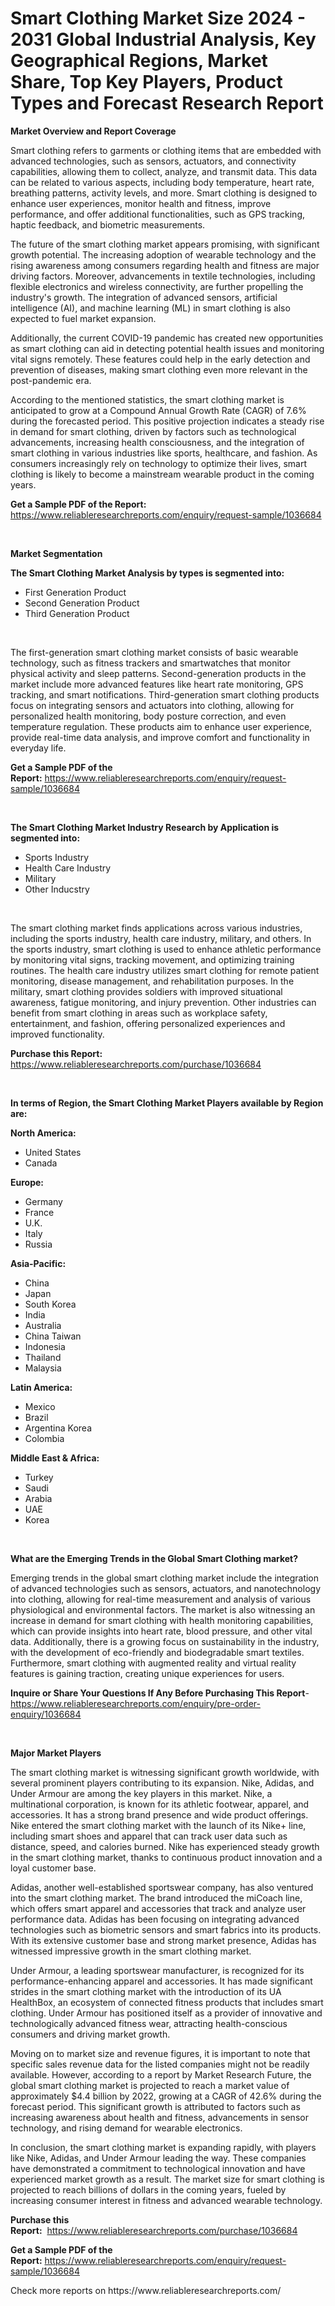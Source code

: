 <p><h1>Smart Clothing Market Size 2024 - 2031 Global Industrial Analysis, Key Geographical Regions, Market Share, Top Key Players, Product Types and Forecast Research Report</h1></p><p><strong>Market Overview and Report Coverage</strong></p>
<p><p>Smart clothing refers to garments or clothing items that are embedded with advanced technologies, such as sensors, actuators, and connectivity capabilities, allowing them to collect, analyze, and transmit data. This data can be related to various aspects, including body temperature, heart rate, breathing patterns, activity levels, and more. Smart clothing is designed to enhance user experiences, monitor health and fitness, improve performance, and offer additional functionalities, such as GPS tracking, haptic feedback, and biometric measurements.</p><p>The future of the smart clothing market appears promising, with significant growth potential. The increasing adoption of wearable technology and the rising awareness among consumers regarding health and fitness are major driving factors. Moreover, advancements in textile technologies, including flexible electronics and wireless connectivity, are further propelling the industry's growth. The integration of advanced sensors, artificial intelligence (AI), and machine learning (ML) in smart clothing is also expected to fuel market expansion.</p><p>Additionally, the current COVID-19 pandemic has created new opportunities as smart clothing can aid in detecting potential health issues and monitoring vital signs remotely. These features could help in the early detection and prevention of diseases, making smart clothing even more relevant in the post-pandemic era.</p><p>According to the mentioned statistics, the smart clothing market is anticipated to grow at a Compound Annual Growth Rate (CAGR) of 7.6% during the forecasted period. This positive projection indicates a steady rise in demand for smart clothing, driven by factors such as technological advancements, increasing health consciousness, and the integration of smart clothing in various industries like sports, healthcare, and fashion. As consumers increasingly rely on technology to optimize their lives, smart clothing is likely to become a mainstream wearable product in the coming years.</p></p>
<p><strong>Get a Sample PDF of the Report:</strong> <a href="https://www.reliableresearchreports.com/enquiry/request-sample/1036684">https://www.reliableresearchreports.com/enquiry/request-sample/1036684</a></p>
<p>&nbsp;</p>
<p><strong>Market Segmentation</strong></p>
<p><strong>The Smart Clothing Market Analysis by types is segmented into:</strong></p>
<p><ul><li>First Generation Product</li><li>Second Generation Product</li><li>Third Generation Product</li></ul></p>
<p>&nbsp;</p>
<p><p>The first-generation smart clothing market consists of basic wearable technology, such as fitness trackers and smartwatches that monitor physical activity and sleep patterns. Second-generation products in the market include more advanced features like heart rate monitoring, GPS tracking, and smart notifications. Third-generation smart clothing products focus on integrating sensors and actuators into clothing, allowing for personalized health monitoring, body posture correction, and even temperature regulation. These products aim to enhance user experience, provide real-time data analysis, and improve comfort and functionality in everyday life.</p></p>
<p><strong>Get a Sample PDF of the Report:</strong>&nbsp;<a href="https://www.reliableresearchreports.com/enquiry/request-sample/1036684">https://www.reliableresearchreports.com/enquiry/request-sample/1036684</a></p>
<p>&nbsp;</p>
<p><strong>The Smart Clothing Market Industry Research by Application is segmented into:</strong></p>
<p><ul><li>Sports Industry</li><li>Health Care Industry</li><li>Military</li><li>Other Inducstry</li></ul></p>
<p>&nbsp;</p>
<p><p>The smart clothing market finds applications across various industries, including the sports industry, health care industry, military, and others. In the sports industry, smart clothing is used to enhance athletic performance by monitoring vital signs, tracking movement, and optimizing training routines. The health care industry utilizes smart clothing for remote patient monitoring, disease management, and rehabilitation purposes. In the military, smart clothing provides soldiers with improved situational awareness, fatigue monitoring, and injury prevention. Other industries can benefit from smart clothing in areas such as workplace safety, entertainment, and fashion, offering personalized experiences and improved functionality.</p></p>
<p><strong>Purchase this Report:</strong>&nbsp; <a href="https://www.reliableresearchreports.com/purchase/1036684">https://www.reliableresearchreports.com/purchase/1036684</a></p>
<p>&nbsp;</p>
<p><strong>In terms of Region, the Smart Clothing Market Players available by Region are:</strong></p>
<p>
    <p> <strong> North America: </strong>
        <ul>
            <li>United States</li>
            <li>Canada</li>
        </ul>
        </p> 
    <p> <strong> Europe: </strong>
        <ul>
            <li>Germany</li>
            <li>France</li>
            <li>U.K.</li>
            <li>Italy</li>
            <li>Russia</li>
        </ul>
        </p> 
    <p> <strong> Asia-Pacific: </strong>
        <ul>
            <li>China</li>
            <li>Japan</li>
            <li>South Korea</li>
            <li>India</li>
            <li>Australia</li>
            <li>China Taiwan</li>
            <li>Indonesia</li>
            <li>Thailand</li>
            <li>Malaysia</li>
        </ul>
        </p> 
    <p> <strong> Latin America: </strong>
        <ul>
            <li>Mexico</li>
            <li>Brazil</li>
            <li>Argentina Korea</li>
            <li>Colombia</li>
        </ul>
        </p> 
    <p> <strong> Middle East & Africa: </strong>
        <ul>
            <li>Turkey</li>
            <li>Saudi</li>
            <li>Arabia</li>
            <li>UAE</li>
            <li>Korea</li>
        </ul>
    </p>
    </p>
<p>&nbsp;</p>
<p><strong>What are the Emerging Trends in the Global Smart Clothing market?</strong></p>
<p><p>Emerging trends in the global smart clothing market include the integration of advanced technologies such as sensors, actuators, and nanotechnology into clothing, allowing for real-time measurement and analysis of various physiological and environmental factors. The market is also witnessing an increase in demand for smart clothing with health monitoring capabilities, which can provide insights into heart rate, blood pressure, and other vital data. Additionally, there is a growing focus on sustainability in the industry, with the development of eco-friendly and biodegradable smart textiles. Furthermore, smart clothing with augmented reality and virtual reality features is gaining traction, creating unique experiences for users.</p></p>
<p><strong>Inquire or Share Your Questions If Any Before Purchasing This Report</strong>- <a href="https://www.reliableresearchreports.com/enquiry/pre-order-enquiry/1036684">https://www.reliableresearchreports.com/enquiry/pre-order-enquiry/1036684</a></p>
<p>&nbsp;</p>
<p><strong>Major Market Players</strong></p>
<p><p>The smart clothing market is witnessing significant growth worldwide, with several prominent players contributing to its expansion. Nike, Adidas, and Under Armour are among the key players in this market. Nike, a multinational corporation, is known for its athletic footwear, apparel, and accessories. It has a strong brand presence and wide product offerings. Nike entered the smart clothing market with the launch of its Nike+ line, including smart shoes and apparel that can track user data such as distance, speed, and calories burned. Nike has experienced steady growth in the smart clothing market, thanks to continuous product innovation and a loyal customer base.</p><p>Adidas, another well-established sportswear company, has also ventured into the smart clothing market. The brand introduced the miCoach line, which offers smart apparel and accessories that track and analyze user performance data. Adidas has been focusing on integrating advanced technologies such as biometric sensors and smart fabrics into its products. With its extensive customer base and strong market presence, Adidas has witnessed impressive growth in the smart clothing market.</p><p>Under Armour, a leading sportswear manufacturer, is recognized for its performance-enhancing apparel and accessories. It has made significant strides in the smart clothing market with the introduction of its UA HealthBox, an ecosystem of connected fitness products that includes smart clothing. Under Armour has positioned itself as a provider of innovative and technologically advanced fitness wear, attracting health-conscious consumers and driving market growth.</p><p>Moving on to market size and revenue figures, it is important to note that specific sales revenue data for the listed companies might not be readily available. However, according to a report by Market Research Future, the global smart clothing market is projected to reach a market value of approximately $4.4 billion by 2022, growing at a CAGR of 42.6% during the forecast period. This significant growth is attributed to factors such as increasing awareness about health and fitness, advancements in sensor technology, and rising demand for wearable electronics.</p><p>In conclusion, the smart clothing market is expanding rapidly, with players like Nike, Adidas, and Under Armour leading the way. These companies have demonstrated a commitment to technological innovation and have experienced market growth as a result. The market size for smart clothing is projected to reach billions of dollars in the coming years, fueled by increasing consumer interest in fitness and advanced wearable technology.</p></p>
<p><strong>Purchase this Report:</strong>&nbsp;&nbsp;<a href="https://www.reliableresearchreports.com/purchase/1036684">https://www.reliableresearchreports.com/purchase/1036684</a></p>
<p></p>
<p><strong>Get a Sample PDF of the Report:</strong>&nbsp;<a href="https://www.reliableresearchreports.com/enquiry/request-sample/1036684">https://www.reliableresearchreports.com/enquiry/request-sample/1036684</a></p>
<p>Check more reports on https://www.reliableresearchreports.com/</p>